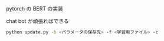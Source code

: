 pytorch の BERT の実装

chat bot が頑張ればできる


```bash
python update.py -b <パラメータの保存先> -f <学習用ファイル> -c
```
